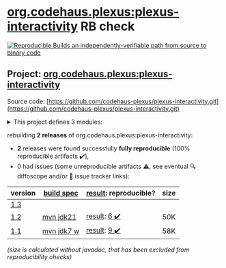 [org.codehaus.plexus:plexus-interactivity](https://central.sonatype.com/artifact/org.codehaus.plexus/plexus-interactivity/versions) RB check
=======

[![Reproducible Builds](https://reproducible-builds.org/images/logos/rb.svg) an independently-verifiable path from source to binary code](https://reproducible-builds.org/)

## Project: [org.codehaus.plexus:plexus-interactivity](https://central.sonatype.com/artifact/org.codehaus.plexus/plexus-interactivity/versions)

Source code: [https://github.com/codehaus-plexus/plexus-interactivity.git](https://github.com/codehaus-plexus/plexus-interactivity.git)

<details><summary>This project defines 3 modules:</summary>

* [org.codehaus.plexus:plexus-interactivity](https://central.sonatype.com/artifact/org.codehaus.plexus/plexus-interactivity/1.2)
* [org.codehaus.plexus:plexus-interactivity-api](https://central.sonatype.com/artifact/org.codehaus.plexus/plexus-interactivity-api/1.2)
* [org.codehaus.plexus:plexus-interactivity-jline](https://central.sonatype.com/artifact/org.codehaus.plexus/plexus-interactivity-jline/1.2)
</details>

rebuilding **2 releases** of org.codehaus.plexus:plexus-interactivity:
- **2** releases were found successfully **fully reproducible** (100% reproducible artifacts :heavy_check_mark:),
- 0 had issues (some unreproducible artifacts :warning:, see eventual :mag: diffoscope and/or :memo: issue tracker links):

| version | [build spec](/BUILDSPEC.md) | [result](https://reproducible-builds.org/docs/jvm/): reproducible? | size |
| -- | --------- | ------ | -- |
| [1.3](https://central.sonatype.com/artifact/org.codehaus.plexus/plexus-interactivity/1.3/pom) | | | |
| [1.2](https://central.sonatype.com/artifact/org.codehaus.plexus/plexus-interactivity/1.2/pom) | [mvn jdk21](plexus-interactivity-1.2.buildspec) | [result](plexus-interactivity-1.2.buildinfo): [6 :heavy_check_mark: ](plexus-interactivity-1.2.buildcompare) | 50K |
| [1.1](https://central.sonatype.com/artifact/org.codehaus.plexus/plexus-interactivity/1.1/pom) | [mvn jdk7 w](plexus-interactivity-1.1.buildspec) | [result](plexus-interactivity-1.1.buildinfo): [9 :heavy_check_mark: ](plexus-interactivity-1.1.buildcompare) | 58K |

<i>(size is calculated without javadoc, that has been excluded from reproducibility checks)</i>
